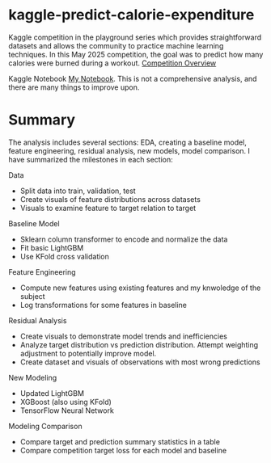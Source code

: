 # kaggle-predict-calorie-expenditure

Kaggle competition in the playground series which provides straightforward datasets and allows the community to practice machine learning techniques. In this May 2025 competition, the goal was to predict how many calories were burned during a workout. [Competition Overview](https://www.kaggle.com/competitions/playground-series-s5e5/overview)

Kaggle Notebook [My Notebook](https://www.kaggle.com/code/mattneel/calories-expenditure-modeling). This is not a comprehensive analysis, and there are many things to improve upon.

# Summary

The analysis includes several sections: EDA, creating a baseline model, feature engineering, residual analysis, new models, model comparison. I have summarized the milestones in each section:

Data
- Split data into train, validation, test
- Create visuals of feature distributions across datasets
- Visuals to examine feature to target relation to target

Baseline Model
- Sklearn column transformer to encode and normalize the data
- Fit basic LightGBM
- Use KFold cross validation

Feature Engineering
- Compute new features using existing features and my knwoledge of the subject
- Log transformations for some features in baseline

Residual Analysis
- Create visuals to demonstrate model trends and inefficiencies
- Analyze target distribution vs prediction distribution. Attempt weighting adjustment to potentially improve model.
- Create dataset and visuals of observations with most wrong predictions

New Modeling
- Updated LightGBM
- XGBoost (also using KFold)
- TensorFlow Neural Network

Modeling Comparison
- Compare target and prediction summary statistics in a table
- Compare competition target loss for each model and baseline
